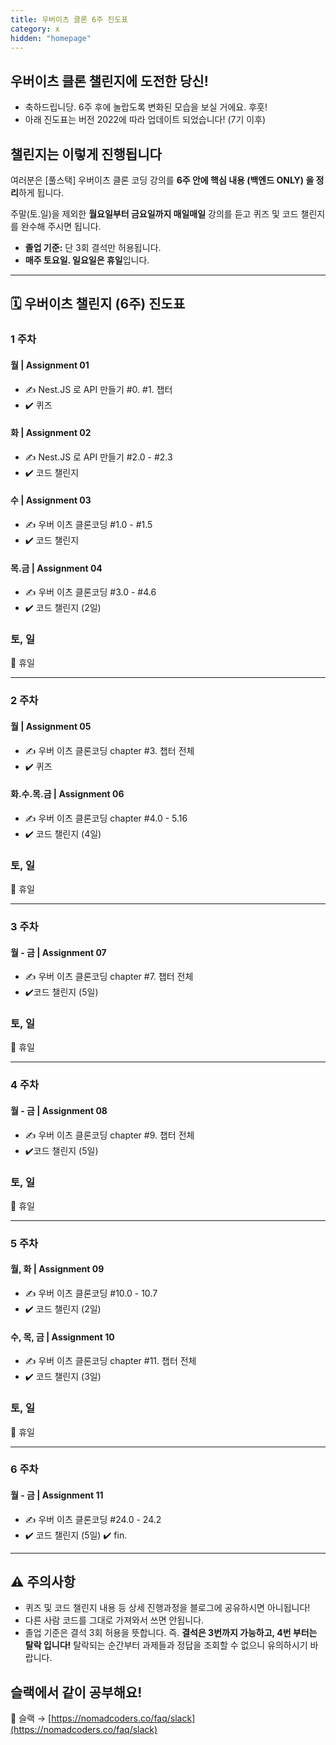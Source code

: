 ```yaml
---
title: 우버이츠 클론 6주 진도표
category: x
hidden: "homepage"
---
```


## 우버이츠 클론 챌린지에 도전한 당신!

- 축하드립니당. 6주 후에 놀랍도록 변화된 모습을 보실 거에요. 후훗!
- 아래 진도표는 버전 2022에 따라 업데이트 되었습니다! (7기 이후)

## 챌린지는 이렇게 진행됩니다

여러분은 [풀스택] 우버이츠 클론 코딩 강의를 **6주 안에 핵심 내용 (백엔드 ONLY) 을 정리**하게 됩니다.

주말(토.일)을 제외한 **월요일부터 금요일까지 매일매일** 강의를 듣고 퀴즈 및 코드 챌린지를 완수해 주시면 됩니다.

- **졸업 기준:** 단 3회 결석만 허용됩니다.
- **매주 토요일. 일요일은 휴일**입니다.

---

## 🗓 우버이츠 챌린지 (6주) 진도표

### **1 주차**

#### **월 | Assignment 01**

- ✍️ Nest.JS 로 API 만들기 #0. #1. 챕터
- ✔️ 퀴즈

#### **화 | Assignment 02**

- ✍️ Nest.JS 로 API 만들기 #2.0 - #2.3
- ✔️ 코드 챌린지

#### **수 | Assignment 03**

- ✍️ 우버 이츠 클론코딩 #1.0 - #1.5
- ✔️ 코드 챌린지

#### **목.금 | Assignment 04**

- ✍️ 우버 이츠 클론코딩 #3.0 - #4.6
- ✔️ 코드 챌린지 (2일)

### 토, 일

🌴 휴일

---

### **2 주차**

#### **월 | Assignment 05**

- ✍️ 우버 이츠 클론코딩 chapter #3. 챕터 전체
- ✔️ 퀴즈

#### **화.수.목.금 | Assignment 06**

- ✍️ 우버 이츠 클론코딩 chapter #4.0 - 5.16
- ✔️ 코드 챌린지 (4일)

### 토, 일

🌴 휴일

---

### **3 주차**

#### **월 - 금 | Assignment 07**

- ✍️ 우버 이츠 클론코딩 chapter #7. 챕터 전체
- ✔️코드 챌린지 (5일)


### 토, 일

🌴 휴일

---

### **4 주차**

#### **월 - 금 | Assignment 08**

- ✍️ 우버 이츠 클론코딩 chapter #9. 챕터 전체
- ✔️코드 챌린지 (5일)


### 토, 일

🌴 휴일

---

### **5 주차**

#### **월, 화 | Assignment 09**

- ✍️ 우버 이츠 클론코딩 #10.0 - 10.7
- ✔️ 코드 챌린지 (2일)

#### **수, 목, 금 | Assignment 10**

- ✍️ 우버 이츠 클론코딩 chapter #11. 챕터 전체
- ✔️ 코드 챌린지 (3일)

### 토, 일

🌴 휴일

---

### **6 주차**

#### **월 - 금 | Assignment 11**

- ✍️ 우버 이츠 클론코딩 #24.0 - 24.2
- ✔️ 코드 챌린지 (5일) ✔️ fin.

---

## ⚠️ 주의사항

- 퀴즈 및 코드 챌린지 내용 등 상세 진행과정을 블로그에 공유하시면 아니됩니다!
- 다른 사람 코드를 그대로 가져와서 쓰면 안됩니다.
- 졸업 기준은 결석 3회 허용을 뜻합니다. 즉. **결석은 3번까지 가능하고, 4번 부터는 탈락 입니다!** 탈락되는 순간부터 과제들과 정답을 조회할 수 없으니 유의하시기 바랍니다.

## 슬랙에서 같이 공부해요!

🎈 슬랙 → [https://nomadcoders.co/faq/slack](https://nomadcoders.co/faq/slack)
